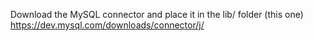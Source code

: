 Download the MySQL connector and place it in the lib/ folder (this one)
https://dev.mysql.com/downloads/connector/j/